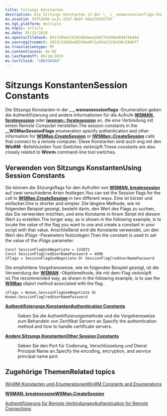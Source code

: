 ```yaml
---
title: Sitzungs Konstanten
description: Die Sitzungs Konstanten in der \_ \_ wsmansessionflags-Enumeration geben die Authentifizierung und andere Informationen für die Aufrufe WSMAN. anatesession oder iwsman-Befehle an, die eine Verbindung mit einem Remote Computer herstellen.
ms.assetid: 5df52696-ac2c-42b7-8b0f-99a27b58575b
ms.tgt_platform: multiple
ms.topic: article
ms.date: 05/31/2018
ms.openlocfilehash: 8417289a218203dbdaee288ff03096d894f4bd4d
ms.sourcegitcommit: 2d531328b6ed82d4ad971a45a5131b430c5866f7
ms.translationtype: MT
ms.contentlocale: de-DE
ms.lasthandoff: 09/16/2019
ms.locfileid: "106338160"
---
```

# <a name="session-constants"></a><span data-ttu-id="a794c-103">Sitzungs Konstanten</span><span class="sxs-lookup"><span data-stu-id="a794c-103">Session Constants</span></span>

<span data-ttu-id="a794c-104">Die Sitzungs Konstanten in der **\_ \_ wsmansessionflags** -Enumeration geben die Authentifizierung und andere Informationen für die Aufrufe [**WSMAN. foratesession**](wsman-createsession.md) oder [**iwsman:: foratesession**](/windows/desktop/api/WSManDisp/nf-wsmandisp-iwsman-createsession) an, die eine Verbindung mit einem Remote Computer herstellen.</span><span class="sxs-lookup"><span data-stu-id="a794c-104">The session constants in the **\_\_WSManSessionFlags** enumeration specify authentication and other information for [**WSMan.CreateSession**](wsman-createsession.md) or [**IWSMan::CreateSession**](/windows/desktop/api/WSManDisp/nf-wsmandisp-iwsman-createsession) calls that connect to a remote computer.</span></span> <span data-ttu-id="a794c-105">Diese Konstanten sind auch eng mit den **WinRM** -Befehlszeilen Tool-Switches verknüpft.</span><span class="sxs-lookup"><span data-stu-id="a794c-105">These constants are also closely related to **Winrm** command-line tool switches.</span></span>

## <a name="using-session-constants"></a><span data-ttu-id="a794c-106">Verwenden von Sitzungs Konstanten</span><span class="sxs-lookup"><span data-stu-id="a794c-106">Using Session Constants</span></span>

<span data-ttu-id="a794c-107">Sie können die Sitzungsflags für den Aufrufen von [**WSMAN. kreatesession**](wsman-createsession.md) auf zwei verschiedene Arten festlegen.</span><span class="sxs-lookup"><span data-stu-id="a794c-107">You can set the Session flags for the call to [**WSMan.CreateSession**](wsman-createsession.md) in two different ways.</span></span> <span data-ttu-id="a794c-108">Eine ist kürzer und einfacher.</span><span class="sxs-lookup"><span data-stu-id="a794c-108">One is shorter and simpler.</span></span> <span data-ttu-id="a794c-109">Die längere Methode, wie im folgenden Beispiel gezeigt, besteht darin, den Wert des Flags zu suchen, das Sie verwenden möchten, und eine Konstante in Ihrem Skript mit diesem Wert zu erstellen.</span><span class="sxs-lookup"><span data-stu-id="a794c-109">The longer way, as is shown in the following example, is to locate the value of the flag you want to use and create a constant in your script with that value.</span></span> <span data-ttu-id="a794c-110">Anschließend wird die Konstante verwendet, um den Wert des *IFlags* -Parameters festzulegen.</span><span class="sxs-lookup"><span data-stu-id="a794c-110">Then the constant is used to set the value of the *iFlags* parameter.</span></span>

``` syntax
Const SessionFlagUseNegotiate = 131072
Const SessionFlagCredUserNamePassword = 4096
iFlags = SessionFlagUseNegotiate Or SessionFlagCredUserNamePassword
```

<span data-ttu-id="a794c-111">Die empfohlene Vorgehensweise, wie im folgenden Beispiel gezeigt, ist die Verwendung der [**WSMAN**](wsman.md) -Objektmethode, die mit dem-Flag verknüpft ist.</span><span class="sxs-lookup"><span data-stu-id="a794c-111">The recommended way, as shown in the following example, is to use the [**WSMan**](wsman.md) object method associated with the flag.</span></span>

``` syntax
iFlags = Wsman.SessionFlagUseNegotiate Or Wsman.SessionFlagCredUserNamePassword
```

<dl> <dt>

<span data-ttu-id="a794c-112"><span id="Authentication_Constants"></span><span id="authentication_constants"></span><span id="AUTHENTICATION_CONSTANTS"></span>[**Authentifizierungs Konstanten**](authentication-constants.md)</span><span class="sxs-lookup"><span data-stu-id="a794c-112"><span id="Authentication_Constants"></span><span id="authentication_constants"></span><span id="AUTHENTICATION_CONSTANTS"></span>[**Authentication Constants**](authentication-constants.md)</span></span>
</dt> <dd>

<span data-ttu-id="a794c-113">Geben Sie die Authentifizierungsmethode und die Vorgehensweise zum Behandeln von Zertifikat Servern an.</span><span class="sxs-lookup"><span data-stu-id="a794c-113">Specify the authentication method and how to handle certificate servers.</span></span>

</dd> <dt>

<span data-ttu-id="a794c-114"><span id="Other_Session_Constants"></span><span id="other_session_constants"></span><span id="OTHER_SESSION_CONSTANTS"></span>[**Andere Sitzungs Konstanten**](other-session-constants.md)</span><span class="sxs-lookup"><span data-stu-id="a794c-114"><span id="Other_Session_Constants"></span><span id="other_session_constants"></span><span id="OTHER_SESSION_CONSTANTS"></span>[**Other Session Constants**](other-session-constants.md)</span></span>
</dt> <dd>

<span data-ttu-id="a794c-115">Geben Sie den Port für Codierung, Verschlüsselung und Dienst Prinzipal Name an.</span><span class="sxs-lookup"><span data-stu-id="a794c-115">Specify the encoding, encryption, and service principal name port.</span></span>

</dd> </dl>

## <a name="related-topics"></a><span data-ttu-id="a794c-116">Zugehörige Themen</span><span class="sxs-lookup"><span data-stu-id="a794c-116">Related topics</span></span>

<dl> <dt>

[<span data-ttu-id="a794c-117">WinRM-Konstanten und-Enumerationen</span><span class="sxs-lookup"><span data-stu-id="a794c-117">WinRM Constants and Enumerations</span></span>](winrm-constants-and-enumerations.md)
</dt> <dt>

[<span data-ttu-id="a794c-118">**WSMAN. kreatesession**</span><span class="sxs-lookup"><span data-stu-id="a794c-118">**WSMan.CreateSession**</span></span>](wsman-createsession.md)
</dt> <dt>

[<span data-ttu-id="a794c-119">Authentifizierung für Remote Verbindungen</span><span class="sxs-lookup"><span data-stu-id="a794c-119">Authentication for Remote Connections</span></span>](authentication-for-remote-connections.md)
</dt> </dl>

 

 




